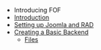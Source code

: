 - Introducing FOF
- [Introduction](chapters/introduction.md)
- [Setting up Joomla and RAD](chapters/config/overview.md)
- [Creating a Basic Backend](chapters/componentbase/componentbase.md)
	- [Files](chapters/componentbase/componentbase.files.md)